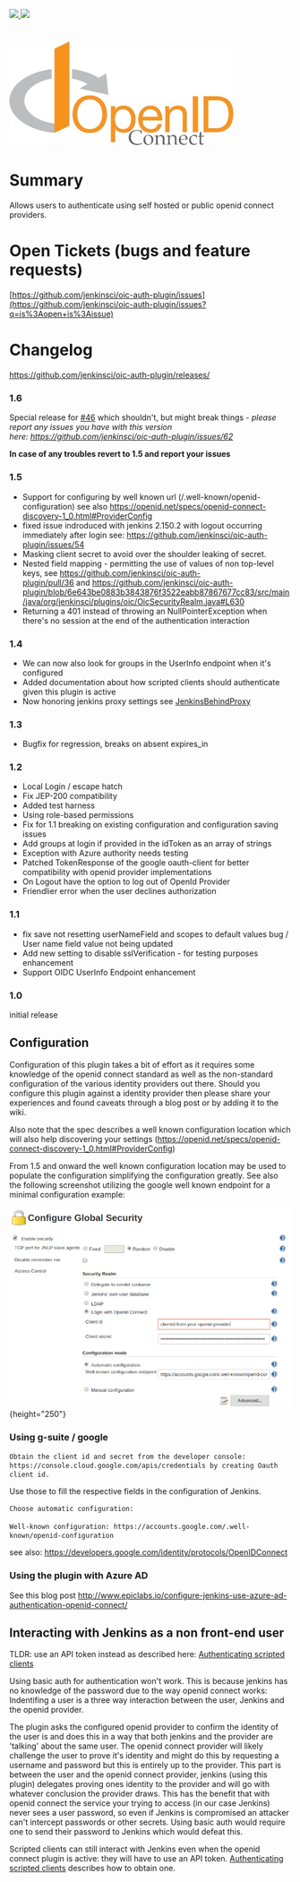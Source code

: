 
[![](https://ci.jenkins.io/buildStatus/icon?job=Plugins/oic-auth-plugin/master)
![](https://img.shields.io/jenkins/plugin/v/oic-auth.svg)
](https://ci.jenkins.io/job/Plugins/job/oic-auth-plugin/job/master/)

# ![](docs/images/OPENID_CONNECT_NEW-Logo.jpg)

# Summary

Allows users to authenticate using self hosted or public openid connect
providers.

# Open Tickets (bugs and feature requests)

[https://github.com/jenkinsci/oic-auth-plugin/issues](https://github.com/jenkinsci/oic-auth-plugin/issues?q=is%3Aopen+is%3Aissue)

# Changelog

<https://github.com/jenkinsci/oic-auth-plugin/releases/>

### 1.6 

Special release
for [\#46](https://github.com/jenkinsci/oic-auth-plugin/issues/46) which
shouldn't, but might break things - *please report any issues you have
with this version
here: <https://github.com/jenkinsci/oic-auth-plugin/issues/62>*

**In case of any troubles revert to 1.5 and report your issues**

### 1.5

-   Support for configuring by well known
    url (/.well-known/openid-configuration) see
    also <https://openid.net/specs/openid-connect-discovery-1_0.html#ProviderConfig>
-   fixed issue indroduced with jenkins 2.150.2 with logout occurring
    immediately after login
    see: <https://github.com/jenkinsci/oic-auth-plugin/issues/54>
-   Masking client secret to avoid over the shoulder leaking of secret.
-   Nested field mapping - permitting the use of values of non top-level
    keys,
    see <https://github.com/jenkinsci/oic-auth-plugin/pull/36> and <https://github.com/jenkinsci/oic-auth-plugin/blob/6e643be0883b3843876f3522eabb87867677cc83/src/main/java/org/jenkinsci/plugins/oic/OicSecurityRealm.java#L630>
-   Returning a 401 instead of throwing an NullPointerException when
    there's no session at the end of the authentication interaction

### 1.4

-   We can now also look for groups in the UserInfo endpoint when it's
    configured
-   Added documentation about how scripted clients should authenticate
    given this plugin is active
-   Now honoring jenkins proxy settings
    see [JenkinsBehindProxy](http://localhost:8085/display/JENKINS/JenkinsBehindProxy)

### 1.3

-   Bugfix for regression, breaks on absent expires\_in

### 1.2

-   Local Login / escape hatch
-   Fix JEP-200 compatibility
-   Added test harness
-   Using role-based permissions
-   Fix for 1.1 breaking on existing configuration and configuration
    saving issues
-   Add groups at login if provided in the idToken as an array of
    strings
-   Exception with Azure authority needs testing
-   Patched TokenResponse of the google oauth-client for better
    compatibility with openid provider implementations
-   On Logout have the option to log out of OpenId Provider
-   Friendlier error when the user declines authorization

### 1.1

-   fix save not resetting userNameField and scopes to default values
    bug / User name field value not being updated
-   Add new setting to disable sslVerification - for testing purposes
    enhancement
-   Support OIDC UserInfo Endpoint enhancement

### 1.0

initial release

## Configuration

Configuration of this plugin takes a bit of effort as it requires some
knowledge of the openid connect standard as well as the non-standard
configuration of the various identity providers out there. Should you
configure this plugin against a identity provider then please share your
experiences and found caveats through a blog post or by adding it to the
wiki.

Also note that the spec describes a well known configuration location
which will also help discovering your settings
(<https://openid.net/specs/openid-connect-discovery-1_0.html#ProviderConfig>)

  

From 1.5 and onward the well known configuration location may be used to
populate the configuration simplifying the configuration greatly. See
also the following screenshot utilizing the google well known endpoint
for a minimal configuration example: 

![](docs/images/image2019-1-21_1-26-36.png){height="250"}

### Using g-suite / google

    Obtain the client id and secret from the developer console: https://console.cloud.google.com/apis/credentials by creating Oauth client id.

Use those to fill the respective fields in the configuration of Jenkins.

    Choose automatic configuration:

    Well-known configuration: https://accounts.google.com/.well-known/openid-configuration

  

see
also: <https://developers.google.com/identity/protocols/OpenIDConnect>

### Using the plugin with Azure AD

See this blog
post <http://www.epiclabs.io/configure-jenkins-use-azure-ad-authentication-openid-connect/>

## Interacting with Jenkins as a non front-end user

TLDR: use an API token instead as described here: [Authenticating
scripted
clients](http://localhost:8085/display/JENKINS/Authenticating+scripted+clients)

Using basic auth for authentication won't work. This is because jenkins
has no knowledge of the password due to the way openid connect works:
Indentifing a user is a three way interaction between the user, Jenkins
and the openid provider.

  

The plugin asks the configured openid provider to confirm the identity
of the user is and does this in a way that both jenkins and the provider
are 'talking' about the same user. The openid connect provider will
likely challenge the user to prove it's identity and might do this by
requesting a username and password but this is entirely up to the
provider. This part is between the user and the openid connect provider,
jenkins (using this plugin) delegates proving ones identity to the
provider and will go with whatever conclusion the provider draws. This
has the benefit that with openid connect the service your trying to
access (in our case Jenkins) never sees a user password, so even if
Jenkins is compromised an attacker can't intercept passwords or other
secrets. Using basic auth would require one to send their password to
Jenkins which would defeat this.

  

Scripted clients can still interact with Jenkins even when the openid
connect plugin is active: they will have to use an API
token. [Authenticating scripted
clients](http://localhost:8085/display/JENKINS/Authenticating+scripted+clients) describes
how to obtain one. 

  
